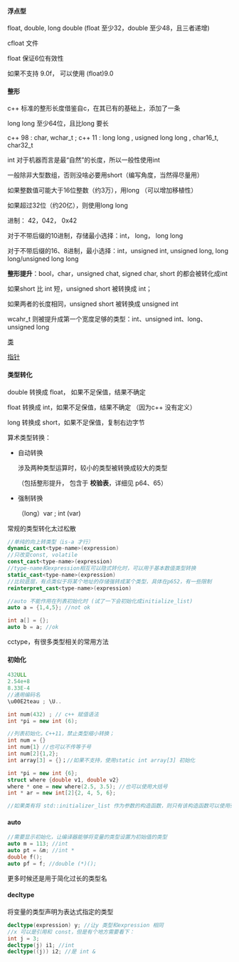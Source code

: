 #### 浮点型

float, double, long double  (float 至少32，double 至少48，且三者递增)

cfloat 文件

float 保证6位有效性

如果不支持 9.0f， 可以使用 (float)9.0

#### 整形

c++ 标准的整形长度借鉴自c，在其已有的基础上，添加了一条

long long 至少64位，且比long 要长



c++ 98 : char, wchar_t  ; c++ 11 : long long , usigned long long , char16_t, char32_t



int 对于机器而言是最“自然”的长度，所以一般性使用int

一般除非大型数组，否则没啥必要用short（编写角度，当然得尽量用）

如果整数值可能大于16位整数（约3万），用long （可以增加移植性）

如果超过32位（约20亿），则使用long long



进制： 42，042， 0x42

对于不带后缀的10进制，存储最小选择：int， long， long long

对于不带后缀的16、8进制，最小选择：int，unsigned int, unsigned long, long long/unsigned long long



**整形提升**：bool，char，unsigned chat, signed char, short 的都会被转化成int

如果short 比 int 短，unsigned short 被转换成 int；

如果两者的长度相同，unsigned short 被转换成 unsigned int

wcahr_t 则被提升成第一个宽度足够的类型：int、unsigned int、long、unsigned long



[类](./class/class-index.md)

[指针](./pointer/pointer-index.md)



#### 类型转化

double 转换成 float， 如果不足保值，结果不确定

float 转换成 int，如果不足保值，结果不确定 （因为c++ 没有定义）

long 转换成 short，如果不足保值，复制右边字节



算术类型转换：

- 自动转换

    涉及两种类型运算时，较小的类型被转换成较大的类型 

    （包括整形提升， 包含于 **校验表**，详细见 p64、65）

- 强制转换

    （long）var ;  int (var)

常规的类型转化太过松散

```c++
//单纯的向上转类型（is-a 才行）
dynamic_cast<type-name>(expression) 
//只改变const, volatile
const_cast<type-name>(expression) 
//type-name和expression相互可以隐式转化时，可以用于基本数值类型转换
static_cast<type-name>(expression) 
//比较底层，有点类似于将某个地址的存储强转成某个类型，具体在p652，有一些限制
reinterpret_cast<type-name>(expression) 
```



```c++
//auto 不能作用在列表初始化时 (试了一下会初始化成initialize_list)
auto a = {1,4,5}; //not ok

int a[] = {};
auto b = a; //ok
```



cctype，有很多类型相关的常用方法



#### 初始化

```c++
432ULL
2.54e+8
8.33E-4
//通用编码名
\u00E2teau ; \U..

int num(432) ; // c++ 赋值语法
int *pi = new int (6);

//列表初始化，C++11，禁止类型缩小转换；
int num = {} 
int num{1} //也可以不传等于号
int num[2]{1,2};
int array[3] = {}；//如果不支持，使用static int array[3] 初始化

int *pi = new int {6};
struct where {double v1, double v2}
where * one = new where(2.5, 3.5); //也可以使用大括号
int * ar = new int[2]{2, 4, 5, 6};

//如果类有将 std::initializer_list 作为参数的构造函数，则只有该构造函数可以使用列表初始化
```



#### auto

```c++
//需要显示初始化，让编译器能够将变量的类型设置为初始值的类型
auto m = 113; //int
auto pt = &m; //int *
double f();
auto pf = f; //double (*)();
```

更多时候还是用于简化过长的类型名



#### decltype

将变量的类型声明为表达式指定的类型

``` c++
decltype(expression) y; //让y 类型和expression 相同
//x 可以是引用和 const，但是有个地方需要看下：
int j = 3;
decltype(j) i1; //int
decltype((j)) i2; //是 int &
```



